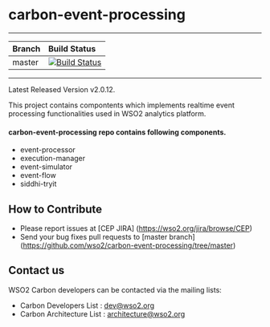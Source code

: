 <!--
 ~ Copyright (c) 2005-2014, WSO2 Inc. (http://www.wso2.org) All Rights Reserved.
 ~
 ~ WSO2 Inc. licenses this file to you under the Apache License,
 ~ Version 2.0 (the "License"); you may not use this file except
 ~ in compliance with the License.
 ~ You may obtain a copy of the License at
 ~
 ~    http://www.apache.org/licenses/LICENSE-2.0
 ~
 ~ Unless required by applicable law or agreed to in writing,
 ~ software distributed under the License is distributed on an
 ~ "AS IS" BASIS, WITHOUT WARRANTIES OR CONDITIONS OF ANY
 ~ KIND, either express or implied.  See the License for the
 ~ specific language governing permissions and limitations
 ~ under the License.
-->

# carbon-event-processing
---

|  Branch | Build Status |
| :------------ |:-------------
| master      | [![Build Status](https://wso2.org/jenkins/job/carbon-event-processing/badge/icon)](https://wso2.org/jenkins/job/carbon-event-processing) |

---

Latest Released Version v2.0.12.

This project contains compontents which implements realtime event processing functionalities used in WSO2 analytics platform.

#### carbon-event-processing repo contains following components.

* event-processor      
* execution-manager
* event-simulator
* event-flow
* siddhi-tryit

## How to Contribute
* Please report issues at [CEP JIRA] (https://wso2.org/jira/browse/CEP)
* Send your bug fixes pull requests to [master branch] (https://github.com/wso2/carbon-event-processing/tree/master) 

## Contact us
WSO2 Carbon developers can be contacted via the mailing lists:

* Carbon Developers List : dev@wso2.org
* Carbon Architecture List : architecture@wso2.org
